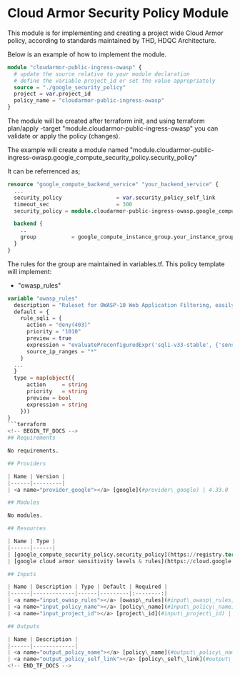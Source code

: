# Cloud Armor Security Policy Module

This module is for implementing and creating a project wide Cloud Armor policy, according to standards maintained by THD, HDQC Architecture.

Below is an example of how to implement the module. 

```terraform
module "cloudarmor-public-ingress-owasp" {
  # update the source relative to your module declaration
  # define the variable project_id or set the value appropriately
  source = "./google_security_policy" 
  project = var.project_id
  policy_name = "cloudarmor-public-ingress-owasp"
}
```

The module will be created after terraform init, and using terraform plan/apply -target "module.cloudarmor-public-ingress-owasp" you can validate or apply the policy (changes).

The example will create a module named "module.cloudarmor-public-ingress-owasp.google_compute_security_policy.security_policy"

It can be referrenced as;
```terraform
resource "google_compute_backend_service" "your_backend_service" {
  ...
  security_policy                 = var.security_policy_self_link
  timeout_sec                     = 300
  security_policy = module.cloudarmor-public-ingress-owasp.google_compute_security_policy.security_policy.policy_name

  backend {
    ..
    group           = google_compute_instance_group.your_instance_group.self_link
  }
} 
```

The rules for the group are maintained in variables.tf. This policy template will implement:
- "owasp_rules"

```terraform
variable "owasp_rules"
  description = "Ruleset for OWASP-10 Web Application Filtering, easily maintained in this variable set"
  default = {
    rule_sqli = {
      action = "deny(403)"
      priority = "1010"
      preview = true
      expression = "evaluatePreconfiguredExpr('sqli-v33-stable', {'sensitivity': 4, 'opt_out_rule_ids': ['owasp-crs-v030301-id942260-sqli', 'owasp-crs-v030301-id942421-sqli', 'owasp-crs-v030301-id942420-sqli']})"
      source_ip_ranges = "*"
    }
  ...
  }
  type = map(object({
      action     = string
      priority   = string
      preview = bool
      expression = string
    }))
}
```terraform
<!-- BEGIN_TF_DOCS -->
## Requirements

No requirements.

## Providers

| Name | Version |
|------|---------|
| <a name="provider_google"></a> [google](#provider\_google) | 4.33.0 |

## Modules

No modules.

## Resources

| Name | Type |
|------|------|
| [google_compute_security_policy.security_policy](https://registry.terraform.io/providers/hashicorp/google/latest/docs/resources/compute_security_policy) | resource |
| [google cloud armor sensitivity levels & rules](https://cloud.google.com/armor/docs/waf-rules) | resource |

## Inputs

| Name | Description | Type | Default | Required |
|------|-------------|------|---------|:--------:|
| <a name="input_owasp_rules"></a> [owasp\_rules](#input\_owasp\_rules) | Ruleset for OWASP-10 Web Application Filtering, easily maintained in this variable set | <pre>map(object({<br>      action     = string<br>      priority   = string<br>      preview = bool<br>      expression = string<br>    }))</pre> | <pre>{<br>  "rule_canary": {<br>    "action": "deny(403)",<br>    "expression": "evaluatePreconfiguredExpr('cve-canary')",<br>    "preview": false,<br>    "priority": "1040"<br>  },<br>  "rule_lfi": {<br>    "action": "deny(403)",<br>    "expression": "evaluatePreconfiguredExpr('lfi-v33-stable')",<br>    "preview": true,<br>    "priority": "1030"<br>  },<br>  "rule_methodenforcement": {<br>    "action": "deny(403)",<br>    "expression": "evaluatePreconfiguredExpr('methodenforcement-v33-stable')",<br>    "preview": true,<br>    "priority": "1070"<br>  },<br>  "rule_phpattack": {<br>    "action": "deny(403)",<br>    "expression": "evaluatePreconfiguredExpr('php-v33-stable')",<br>    "preview": true,<br>    "priority": "1100"<br>  },<br>  "rule_protocolattack": {<br>    "action": "deny(403)",<br>    "expression": "evaluatePreconfiguredExpr('protocolattack-v33-stable')",<br>    "preview": true,<br>    "priority": "1090"<br>  },<br>  "rule_rce": {<br>    "action": "deny(403)",<br>    "expression": "evaluatePreconfiguredExpr('rce-v33-stable')",<br>    "preview": true,<br>    "priority": "1060"<br>  },<br>  "rule_rfi": {<br>    "action": "deny(403)",<br>    "expression": "evaluatePreconfiguredExpr('rfi-v33-stable')",<br>    "preview": true,<br>    "priority": "1050"<br>  },<br>  "rule_scandetection": {<br>    "action": "deny(403)",<br>    "expression": "evaluatePreconfiguredExpr('scannerdetection-v33-stable')",<br>    "preview": true,<br>    "priority": "1080"<br>  },<br>  "rule_sessionfixation": {<br>    "action": "deny(403)",<br>    "expression": "evaluatePreconfiguredExpr('sessionfixation-v33-stable')",<br>    "preview": true,<br>    "priority": "1110"<br>  },<br>  "rule_sqli": {<br>    "action": "deny(403)",<br>    "expression": "evaluatePreconfiguredExpr('sqli-v33-stable')",<br>    "preview": true,<br>    "priority": "1010",<br>    "source_ip_ranges": "*"<br>  },<br>  "rule_xss": {<br>    "action": "deny(403)",<br>    "expression": "evaluatePreconfiguredExpr('xss-v33-stable')",<br>    "preview": true,<br>    "priority": "1020"<br>  }<br>}</pre> | no |
| <a name="input_policy_name"></a> [policy\_name](#input\_policy\_name) | The name of the policy. this field is required. | `string` | n/a | yes |
| <a name="input_project_id"></a> [project\_id](#input\_project\_id) | n/a | `string` | n/a | yes |

## Outputs

| Name | Description |
|------|-------------|
| <a name="output_policy_name"></a> [policy\_name](#output\_policy\_name) | The name of the policy |
| <a name="output_policy_self_link"></a> [policy\_self\_link](#output\_policy\_self\_link) | The link to the policy |
<!-- END_TF_DOCS -->